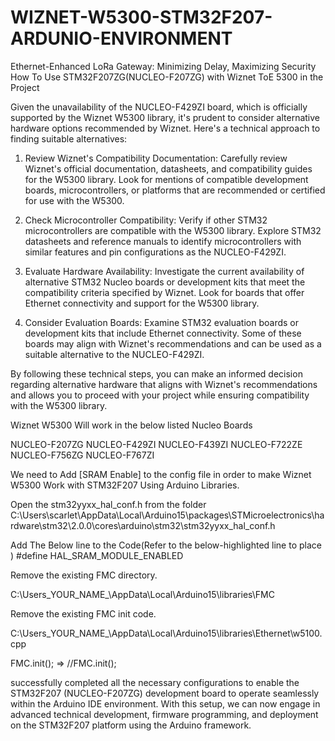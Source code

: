 # WIZNET-W5300-STM32F207-ARDUNIO-ENVIRONMENT
Ethernet-Enhanced LoRa Gateway: Minimizing Delay, Maximizing Security 
How To Use STM32F207ZG(NUCLEO-F207ZG)  with Wiznet ToE 5300 in the Project

Given the unavailability of the NUCLEO-F429ZI board, which is officially supported by the Wiznet W5300 library, it's prudent to consider alternative hardware options recommended by Wiznet. Here's a technical approach to finding suitable alternatives:

1. Review Wiznet's Compatibility Documentation: Carefully review Wiznet's official documentation, datasheets, and compatibility guides for the W5300 library. Look for mentions of compatible development boards, microcontrollers, or platforms that are recommended or certified for use with the W5300.

2. Check Microcontroller Compatibility: Verify if other STM32 microcontrollers are compatible with the W5300 library. Explore STM32 datasheets and reference manuals to identify microcontrollers with similar features and pin configurations as the NUCLEO-F429ZI.

3. Evaluate Hardware Availability: Investigate the current availability of alternative STM32 Nucleo boards or development kits that meet the compatibility criteria specified by Wiznet. Look for boards that offer Ethernet connectivity and support for the W5300 library.

4. Consider Evaluation Boards: Examine STM32 evaluation boards or development kits that include Ethernet connectivity. Some of these boards may align with Wiznet's recommendations and can be used as a suitable alternative to the NUCLEO-F429ZI.

By following these technical steps, you can make an informed decision regarding alternative hardware that aligns with Wiznet's recommendations and allows you to proceed with your project while ensuring compatibility with the W5300 library.

Wiznet W5300 Will work in the below listed Nucleo Boards

NUCLEO-F207ZG
NUCLEO-F429ZI
NUCLEO-F439ZI
NUCLEO-F722ZE
NUCLEO-F756ZG
NUCLEO-F767ZI

We need to Add [SRAM Enable] to the config file in order to make Wiznet W5300 Work with STM32F207 Using Arduino Libraries.

Open the stm32yyxx_hal_conf.h  from the folder
C:\Users\scarlet\AppData\Local\Arduino15\packages\STMicroelectronics\hardware\stm32\2.0.0\cores\arduino\stm32\stm32yyxx_hal_conf.h

Add The Below  line to the Code(Refer to the below-highlighted line to place )
#define HAL_SRAM_MODULE_ENABLED
 



Remove the existing FMC directory.

C:\Users_YOUR_NAME_\AppData\Local\Arduino15\libraries\FMC



Remove the existing FMC init code.


C:\Users_YOUR_NAME_\AppData\Local\Arduino15\libraries\Ethernet\w5100.cpp


FMC.init(); => //FMC.init();

successfully completed all the necessary configurations to enable the STM32F207 (NUCLEO-F207ZG) development board to operate seamlessly within the Arduino IDE environment. With this setup, we can now engage in advanced technical development, firmware programming, and deployment on the STM32F207 platform using the Arduino framework. 
